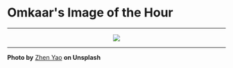# Omkaar's Image of the Hour

---

<div align="center">

<a href="https://unsplash.com/photos/a-mcdonalds-restaurant-is-decorated-with-fun-quirky-elements-1DVGozwsXfA">
  <img src="https://images.unsplash.com/photo-1750087023850-36213c737960?crop=entropy&cs=tinysrgb&fit=max&fm=jpg&ixid=M3w3NjA2Nzh8MHwxfHJhbmRvbXx8fHx8fHx8fDE3NTE0NTc2MDB8&ixlib=rb-4.1.0&q=80&w=1080" style="max-width:100%; height:auto;">
</a>



</div>

---

**Photo by** [Zhen Yao](https://unsplash.com/@zhenyao_photo) **on Unsplash**
